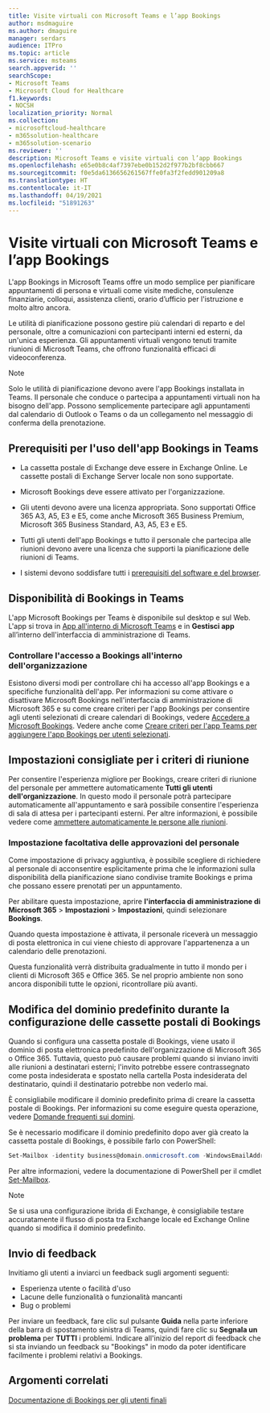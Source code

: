```yaml
---
title: Visite virtuali con Microsoft Teams e l’app Bookings
author: msdmaguire
ms.author: dmaguire
manager: serdars
audience: ITPro
ms.topic: article
ms.service: msteams
search.appverid: ''
searchScope:
- Microsoft Teams
- Microsoft Cloud for Healthcare
f1.keywords:
- NOCSH
localization_priority: Normal
ms.collection:
- microsoftcloud-healthcare
- m365solution-healthcare
- m365solution-scenario
ms.reviewer: ''
description: Microsoft Teams e visite virtuali con l’app Bookings
ms.openlocfilehash: e65e0b8c4af7397ebe0b152d2f977b2bf8cbb667
ms.sourcegitcommit: f0e5da6136656261567ffe0fa3f2fedd901209a8
ms.translationtype: HT
ms.contentlocale: it-IT
ms.lasthandoff: 04/19/2021
ms.locfileid: "51891263"
---
```

# <a name="virtual-visits-with-microsoft-teams-and-the-bookings-app"></a>Visite virtuali con Microsoft Teams e l’app Bookings

L'app Bookings in Microsoft Teams offre un modo semplice per pianificare appuntamenti di persona e virtuali come visite mediche, consulenze finanziarie, colloqui, assistenza clienti, orario d’ufficio per l'istruzione e molto altro ancora.

Le utilità di pianificazione possono gestire più calendari di reparto e del personale, oltre a comunicazioni con partecipanti interni ed esterni, da un'unica esperienza. Gli appuntamenti virtuali vengono tenuti tramite riunioni di Microsoft Teams, che offrono funzionalità efficaci di videoconferenza.

> [!NOTE]
> Solo le utilità di pianificazione devono avere l'app Bookings installata in Teams. Il personale che conduce o partecipa a appuntamenti virtuali non ha bisogno dell'app. Possono semplicemente partecipare agli appuntamenti dal calendario di Outlook o Teams o da un collegamento nel messaggio di conferma della prenotazione.

## <a name="prerequisites-for-using-the-bookings-app-in-teams"></a>Prerequisiti per l'uso dell'app Bookings in Teams

- La cassetta postale di Exchange deve essere in Exchange Online. Le cassette postali di Exchange Server locale non sono supportate.

- Microsoft Bookings deve essere attivato per l'organizzazione.

- Gli utenti devono avere una licenza appropriata. Sono supportati Office 365 A3, A5, E3 e E5, come anche Microsoft 365 Business Premium, Microsoft 365 Business Standard, A3, A5, E3 e E5.

- Tutti gli utenti dell'app Bookings e tutto il personale che partecipa alle riunioni devono avere una licenza che supporti la pianificazione delle riunioni di Teams.

- I sistemi devono soddisfare tutti i [prerequisiti del software e del browser](hardware-requirements-for-the-teams-app.md).

## <a name="availability-of-bookings-in-teams"></a>Disponibilità di Bookings in Teams

L'app Microsoft Bookings per Teams è disponibile sul desktop e sul Web. L'app si trova in [App all'interno di Microsoft Teams](https://teams.microsoft.com/l/app/4c4ec2e8-4a2c-4bce-8d8f-00fc664a4e5b?source=store-copy-link) e in **Gestisci app** all’interno dell'interfaccia di amministrazione di Teams.

### <a name="control-access-to-bookings-within-your-organization"></a>Controllare l'accesso a Bookings all'interno dell'organizzazione

Esistono diversi modi per controllare chi ha accesso all'app Bookings e a specifiche funzionalità dell'app. Per informazioni su come attivare o disattivare Microsoft Bookings nell'interfaccia di amministrazione di Microsoft 365 e su come creare criteri per l'app Bookings per consentire agli utenti selezionati di creare calendari di Bookings, vedere [Accedere a Microsoft Bookings](https://support.microsoft.com/it-IT/office/get-access-to-microsoft-bookings-5382dc07-aaa5-45c9-8767-502333b214ce). Vedere anche come [Creare criteri per l'app Teams per aggiungere l'app Bookings per utenti selezionati](teams-app-setup-policies.md).

## <a name="recommended-meeting-policy-settings"></a>Impostazioni consigliate per i criteri di riunione

Per consentire l'esperienza migliore per Bookings, creare criteri di riunione del personale per ammettere automaticamente **Tutti gli utenti dell'organizzazione**. In questo modo il personale potrà partecipare automaticamente all'appuntamento e sarà possibile consentire l'esperienza di sala di attesa per i partecipanti esterni. Per altre informazioni, è possibile vedere come [ammettere automaticamente le persone alle riunioni](meeting-policies-participants-and-guests.md#automatically-admit-people).

### <a name="optional-staff-approvals-setting"></a>Impostazione facoltativa delle approvazioni del personale

Come impostazione di privacy aggiuntiva, è possibile scegliere di richiedere al personale di acconsentire esplicitamente prima che le informazioni sulla disponibilità della pianificazione siano condivise tramite Bookings e prima che possano essere prenotati per un appuntamento.  

Per abilitare questa impostazione, aprire **l'interfaccia di amministrazione di Microsoft 365** \> **Impostazioni** \> **Impostazioni**, quindi selezionare **Bookings**.

Quando questa impostazione è attivata, il personale riceverà un messaggio di posta elettronica in cui viene chiesto di approvare l'appartenenza a un calendario delle prenotazioni.  

Questa funzionalità verrà distribuita gradualmente in tutto il mondo per i clienti di Microsoft 365 e Office 365. Se nel proprio ambiente non sono ancora disponibili tutte le opzioni, ricontrollare più avanti.

## <a name="changing-your-default-domain-when-setting-up-bookings-mailboxes"></a>Modifica del dominio predefinito durante la configurazione delle cassette postali di Bookings

Quando si configura una cassetta postale di Bookings, viene usato il dominio di posta elettronica predefinito dell'organizzazione di Microsoft 365 o Office 365. Tuttavia, questo può causare problemi quando si inviano inviti alle riunioni a destinatari esterni; l'invito potrebbe essere contrassegnato come posta indesiderata e spostato nella cartella Posta indesiderata del destinatario, quindi il destinatario potrebbe non vederlo mai.

È consigliabile modificare il dominio predefinito prima di creare la cassetta postale di Bookings. Per informazioni su come eseguire questa operazione, vedere [Domande frequenti sui domini](/microsoft-365/admin/setup/domains-faq#how-do-i-set-or-change-the-default-domain-in-office-365).

Se è necessario modificare il dominio predefinito dopo aver già creato la cassetta postale di Bookings, è possibile farlo con PowerShell:

```PowerShell
Set-Mailbox -identity business@domain.onmicrosoft.com -WindowsEmailAddress business@domain.com -EmailAddresses business@domain.com
```

Per altre informazioni, vedere la documentazione di PowerShell per il cmdlet [Set-Mailbox](/powershell/module/exchange/mailboxes/set-mailbox).

> [!NOTE]
> Se si usa una configurazione ibrida di Exchange, è consigliabile testare accuratamente il flusso di posta tra Exchange locale ed Exchange Online quando si modifica il dominio predefinito.

## <a name="sending-feedback"></a>Invio di feedback

Invitiamo gli utenti a inviarci un feedback sugli argomenti seguenti:

  - Esperienza utente o facilità d'uso
  - Lacune delle funzionalità o funzionalità mancanti
  - Bug o problemi
  
Per inviare un feedback, fare clic sul pulsante **Guida** nella parte inferiore della barra di spostamento sinistra di Teams, quindi fare clic su **Segnala un problema** per **TUTTI** i problemi. Indicare all'inizio del report di feedback che si sta inviando un feedback su "Bookings" in modo da poter identificare facilmente i problemi relativi a Bookings.

## <a name="related-topics"></a>Argomenti correlati


  [Documentazione di Bookings per gli utenti finali](https://support.office.com/en-us/article/apps-and-services-cc1fba57-9900-4634-8306-2360a40c665b?ui=en-US&rs=en-US&ad=US#PickTab=Bookings)
